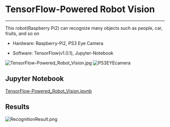 # TensorFlow-Powered Robot Vision

***

This robot(Raspberry Pi2) can recognize many objects such as people, car, fruits, and so on

* Hardware: Raspberry-Pi2, PS3 Eye Camera

* Software: TensorFlow(v1.0.1), Jupyter-Notebook

![TensorFlow-Powered_Robot_Vision.jpg](https://github.com/leehaesung/TensorFlow-Powered_Robot_Vision/blob/master/ImageFiles/TensorFlow-Powered_Robot_Vision.jpg)
![PS3EYEcamera](https://github.com/leehaesung/TensorFlow-Powered_Robot_Vision/blob/master/ImageFiles/PS3%20eye%20camera.jpg)

## Jupyter Notebook

[TensorFlow-Powered_Robot_Vision.ipynb](https://github.com/leehaesung/TensorFlow-Powered_Robot_Vision/blob/master/TensorFlow-Powered_Robot_Vision.ipynb)

## Results

![RecognitionResult.png](https://github.com/leehaesung/TensorFlow-Powered_Robot_Vision/blob/master/ImageFiles/RecognitionResult.png)
